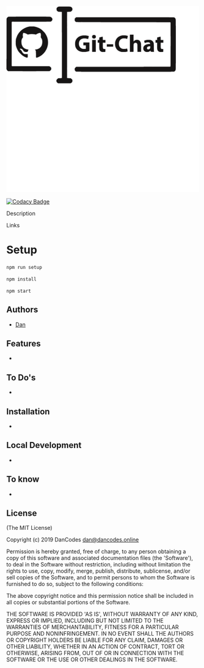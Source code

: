 [![image](./src/public/assets/images/logo.png)](https://dancodes.online)

[![Codacy Badge](https://api.codacy.com/project/badge/Grade/15025ce27628484fbe0ced9c837811ca)](https://www.codacy.com?utm_source=github.com&amp;utm_medium=referral&amp;utm_content=MayorChano/NodeJS&amp;utm_campaign=Badge_Grade)

Description

Links

# Setup

```npm run setup```

```npm install```

```npm start```

## Authors
- [Dan](https://github.com/MayorChano)

## Features

* 

## To Do's

* 

## Installation

* 

## Local Development

* 

## To know

* 

## License

(The MIT License)

Copyright (c) 2019 DanCodes <dan@dancodes.online>

Permission is hereby granted, free of charge, to any person obtaining
a copy of this software and associated documentation files (the
'Software'), to deal in the Software without restriction, including
without limitation the rights to use, copy, modify, merge, publish,
distribute, sublicense, and/or sell copies of the Software, and to
permit persons to whom the Software is furnished to do so, subject to
the following conditions:

The above copyright notice and this permission notice shall be
included in all copies or substantial portions of the Software.

THE SOFTWARE IS PROVIDED 'AS IS', WITHOUT WARRANTY OF ANY KIND,
EXPRESS OR IMPLIED, INCLUDING BUT NOT LIMITED TO THE WARRANTIES OF
MERCHANTABILITY, FITNESS FOR A PARTICULAR PURPOSE AND NONINFRINGEMENT.
IN NO EVENT SHALL THE AUTHORS OR COPYRIGHT HOLDERS BE LIABLE FOR ANY
CLAIM, DAMAGES OR OTHER LIABILITY, WHETHER IN AN ACTION OF CONTRACT,
TORT OR OTHERWISE, ARISING FROM, OUT OF OR IN CONNECTION WITH THE
SOFTWARE OR THE USE OR OTHER DEALINGS IN THE SOFTWARE.
